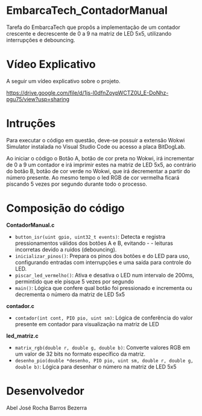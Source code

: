 # EmbarcaTech_ContadorManual
Tarefa do EmbarcaTech que propôs a implementação de um contador crescente e decrescente de 0 a 9 na matriz de LED 5x5, utilizando interrupções e debouncing.

# Vídeo Explicativo
A seguir um vídeo explicativo sobre o projeto.

https://drive.google.com/file/d/1js-l0dfnZoypWCTZ0U_E-DoNhz-pgu75/view?usp=sharing

# Intruções
Para executar o código em questão, deve-se possuir a extensão Wokwi Simulator instalada no Visual Studio Code ou acesso a placa BitDogLab.

Ao iniciar o código o Botão A, botão de cor preta no Wokwi, irá incrementar de 0 a 9 um contador e irá imprimir estes na matriz de LED 5x5, ao contrário do botão B, botão de cor verde no Wokwi, que irá decrementar a partir do número presente. Ao mesmo tempo o led RGB de cor vermelha ficará piscando 5 vezes por segundo durante todo o processo.

# Composição do código
**ContadorManual.c**
- `button_isr(uint gpio, uint32_t events)`: Detecta e registra pressionamentos válidos dos botões A e B, evitando - - leituras incorretas devido a ruídos (debouncing).
- `inicializar_pinos()`: Prepara os pinos dos botões e do LED para uso, configurando entradas com interrupções e uma saída para controle do LED.
- `piscar_led_vermelho()`: Ativa e desativa o LED num intervalo de 200ms, permintido que ele pisque 5 vezes por segundo
- `main()`: Lógica que confere qual botão foi pressionado e incrementa ou decrementa o número da matriz de LED 5x5

**contador.c**
- `contador(int cont, PIO pio, uint sm)`: Lógica de conferência do valor presente em contador para visualização na matriz de LED

**led_matriz.c**
- `matrix_rgb(double r, double g, double b)`: Converte valores RGB em um valor de 32 bits no formato específico da matriz.
- `desenho_pio(double *desenho, PIO pio, uint sm, double r, double g, double b)`: Lógica para desenhar o número na matriz de LED 5x5

# Desenvolvedor
Abel José Rocha Barros Bezerra
